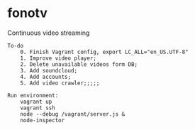 # fonotv
Continuous video streaming

    To-do
        0. Finish Vagrant config, export LC_ALL="en_US.UTF-8"
        1. Improve video player;
        2. Delete unavailable videos form DB;
        3. Add soundcloud;
        4. Add accounts;
        5. Add video crawler;;;;; 

    Run environment:
        vagrant up
        vagrant ssh
        node --debug /vagrant/server.js &
        node-inspector
